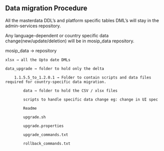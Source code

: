## Data migration Procedure

All the masterdata DDL’s and platform specific tables DML’s will stay in the admin-services repository.

Any language-dependent or country specific data change(new/update/deletion) will be in mosip_data repository.

mosip_data  → repository

	xlsx → all the Upto date DMLs

	data_upgrade → folder to hold only the delta

		1.1.5.5_to_1.2.0.1 → Folder to contain scripts and data files required for country-specific data migration.

			data → folder to hold the CSV / xlsx files 

			scripts to handle specific data change eg: change in UI spec

			Readme

			upgrade.sh

			upgrade.properties

			upgrade_commands.txt

			rollback_commands.txt





